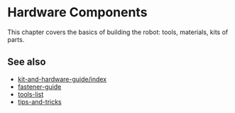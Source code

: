 # Hardware Components

This chapter covers the basics of building the robot: tools, materials, kits of parts.

## See also
- [kit-and-hardware-guide/index](en/docs/ftc/hardware-components/kit-and-hardware-guide/index)
- [fastener-guide](en/docs/ftc/hardware-components/fastener-guide)
- [tools-list](en/docs/ftc/hardware-components/tools-list)
- [tips-and-tricks](en/docs/ftc/hardware-components/tips-and-tricks)
